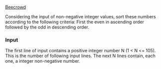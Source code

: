 [Beecrowd](https://www.beecrowd.com.br/judge/en/problems/view/1259)

Considering the input of non-negative integer values​​, sort these numbers ​​according to the following criteria: First the even in ascending order followed by the odd in descending order.

### Input ###
The first line of input contains a positive integer number N (1 < N <= 105). This is the number of following input lines. The next N lines contain, each one, a integer non-negative number.
